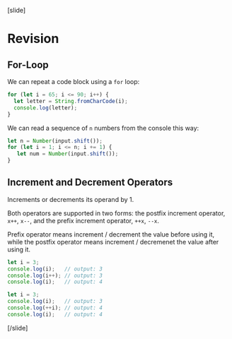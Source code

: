 [slide]
# Revision

## For-Loop
We can repeat a code block using a `for` loop:
```js live
for (let i = 65; i <= 90; i++) {
  let letter = String.fromCharCode(i);
  console.log(letter);
}
```

We can read a sequence of `n` numbers from the console this way:
```js
let n = Number(input.shift());
for (let i = 1; i <= n; i += 1) {
   let num = Number(input.shift());
}
```

## Increment and Decrement Operators
Increments or decrements its operand by 1.

Both operators are supported in two forms: the postfix increment operator, `x++`, `x--`, and the prefix increment operator, `++x`, `--x`.

Prefix operator means increment / decrement the value before using it, while the postfix operator means increment / decremenet the value after using it.

```js live
let i = 3;
console.log(i);   // output: 3
console.log(i++); // output: 3
console.log(i);   // output: 4
```

```js live
let i = 3;
console.log(i);   // output: 3
console.log(++i); // output: 4
console.log(i);   // output: 4
```
[/slide]
